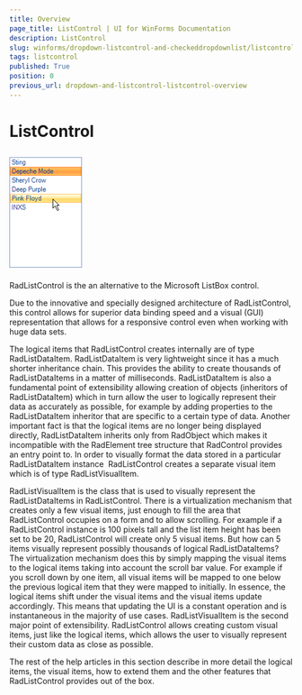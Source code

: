 ```yaml
---
title: Overview
page_title: ListControl | UI for WinForms Documentation
description: ListControl
slug: winforms/dropdown-listcontrol-and-checkeddropdownlist/listcontrol
tags: listcontrol
published: True
position: 0
previous_url: dropdown-and-listcontrol-listcontrol-overview
---
```


# ListControl



## ![dropdown-and-listcontrol-listcontrol-overview 001](images/dropdown-and-listcontrol-listcontrol-overview001.png)

RadListControl is the an alternative to the Microsoft ListBox control.
        

Due to the innovative and specially designed architecture of RadListControl, this control allows for superior data binding speed and a visual (GUI) representation that allows for a responsive control even when working with huge data sets.
        

The logical items that RadListControl creates internally are of type RadListDataItem. RadListDataItem is very lightweight since it has a much shorter inheritance chain. This provides the ability to create thousands of RadListDataItems in a matter of milliseconds. RadListDataItem is also a fundamental point of extensibility allowing creation of objects (inheritors of RadListDataItem) which in turn allow the user to logically represent their data as accurately as possible, for example by adding properties to the RadListDataItem inheritor that are specific to a certain type of data. Another important fact is that the logical items are no longer being displayed directly, RadListDataItem inherits only from RadObject which makes it incompatible with the RadElement tree structure that RadControl provides an entry point to. In order to visually format the data stored in a particular RadListDataItem instance  RadListControl creates a separate visual item which is of type RadListVisualItem.
        

RadListVisualItem is the class that is used to visually represent the RadListDataItems in RadListControl. There is a virtualization mechanism that creates only a few visual items, just enough to fill the area that RadListControl occupies on a form and to allow scrolling. For example if a RadListControl instance is 100 pixels tall and the list item height has been set to be 20, RadListControl will create only 5 visual items. But how can 5 items visually represent possibly thousands of logical RadListDataItems? The virtualization mechanism does this by simply mapping the visual items to the logical items taking into account the scroll bar value. For example if you scroll down by one item, all visual items will be mapped to one below the previous logical item that they were mapped to initially. In essence, the logical items shift under the visual items and the visual items update accordingly. This means that updating the UI is a constant operation and is instantaneous in the majority of use cases. RadListVisualItem is the second major point of extensibility. RadListControl allows creating custom visual items, just like the logical items, which allows the user to visually represent their custom data as close as possible.
        

The rest of the help articles in this section describe in more detail the logical items, the visual items, how to extend them and the other features that RadListControl provides out of the box.
        

